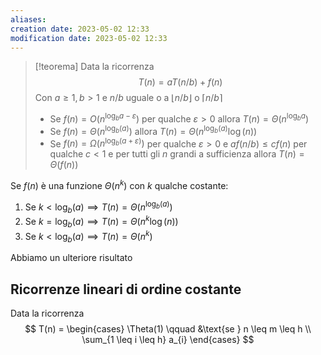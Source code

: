 ```yaml
---
aliases: 
creation date: 2023-05-02 12:33
modification date: 2023-05-02 12:33
---
```


> [!teorema]
> Data la ricorrenza
> $$T(n) = aT(n / b) + f(n)$$
> Con $a \geq 1, b > 1$ e $n/b$ uguale o a $\lfloor n / b \rfloor$ o $\lceil n / b \rceil$
> - Se $f(n) = O(n^{\log_{b} a - \varepsilon})$ per qualche $\varepsilon > 0$ allora $T(n) = \Theta(n^{\log_{b}a})$
> - Se $f(n)= \Theta(n^{\log_{b}(a)})$ allora $T(n) = \Theta(n^{\log_{b}(a)} \log(n))$
> - Se $f(n) = \Omega(n^{\log_{b}(a + \varepsilon)})$ per qualche $\varepsilon > 0$ e $af(n / b) \leq cf(n)$ per qualche $c < 1$ e per tutti gli $n$ grandi a sufficienza allora $T(n) = \Theta(f(n))$

 Se $f(n)$ è una funzione $\Theta(n^k)$ con $k$ qualche costante:
 1. Se $k < \log_{b}(a) \implies T(n)=\Theta(n^{\log_{b}(a)})$
 2. Se $k = \log_{b}(a) \implies T(n) = \Theta(n^k \log(n))$
 3. Se $k < \log_{b}(a) \implies T(n) = \Theta(n^k)$

Abbiamo un ulteriore risultato

## Ricorrenze lineari di ordine costante
Data la ricorrenza
$$ T(n) = \begin{cases}
\Theta(1) \qquad &\text{se } n \leq m \leq h \\
\sum_{1 \leq i \leq h} a_{i}
\end{cases} $$